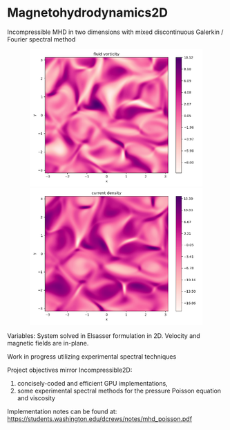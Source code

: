 # Magnetohydrodynamics2D
Incompressible MHD in two dimensions with mixed discontinuous Galerkin / Fourier spectral method

<p align="center">
<img src="https://raw.githubusercontent.com/crewsdw/Magnetohydrodynamics2D/master/images/k234_rs150/vorticity.png" width="400" />
<img src="https://raw.githubusercontent.com/crewsdw/Magnetohydrodynamics2D/master/images/k234_rs150/current.png" width="400" />
</p>
  
Variables: System solved in Elsasser formulation in 2D. Velocity and magnetic fields are in-plane.

Work in progress utilizing experimental spectral techniques

Project objectives mirror Incompressible2D:
1) concisely-coded and efficient GPU implementations,
2) some experimental spectral methods for the pressure Poisson equation and viscosity

Implementation notes can be found at: https://students.washington.edu/dcrews/notes/mhd_poisson.pdf
